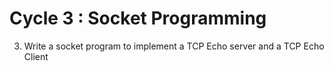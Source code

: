 # Cycle 3 : Socket Programming
3. Write a socket program to implement a TCP Echo server and a TCP Echo Client

